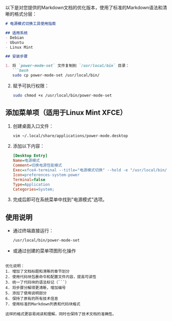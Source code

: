 以下是对您提供的Markdown文档的优化版本，使用了标准的Markdown语法和清晰的格式分层：

```markdown
# 电源模式切换工具使用指南

## 适用系统
- Debian
- Ubuntu
- Linux Mint

## 安装步骤

1. 将 `power-mode-set` 文件复制到 `/usr/local/bin` 目录：
   ```bash
   sudo cp power-mode-set /usr/local/bin/
   ```

2. 赋予可执行权限：
   ```bash
   sudo chmod +x /usr/local/bin/power-mode-set
   ```

## 添加菜单项（适用于Linux Mint XFCE）

1. 创建桌面入口文件：
   ```bash
   vim ~/.local/share/applications/power-mode.desktop
   ```

2. 添加以下内容：
   ```ini
   [Desktop Entry]
   Name=电源模式
   Comment=切换电源性能模式
   Exec=xfce4-terminal --title="电源模式切换" --hold -e "/usr/local/bin/power-mode-set"
   Icon=preferences-system-power
   Terminal=false
   Type=Application
   Categories=System;
   ```

3. 完成后即可在系统菜单中找到"电源模式"选项。

## 使用说明
- 通过终端直接运行：
  ```bash
  /usr/local/bin/power-mode-set
  ```
- 或通过创建的菜单项图形化操作
```

优化说明：
1. 增加了文档标题和清晰的章节划分
2. 使用代码块包裹命令和配置文件内容，提高可读性
3. 统一了代码块的语法标记（```）
4. 将步骤分解得更清晰，增加编号
5. 添加了使用说明部分
6. 保持了原有的所有技术信息
7. 使用标准的Markdown列表和代码块格式

这样的格式更容易阅读和理解，同时也保持了技术文档的准确性。
